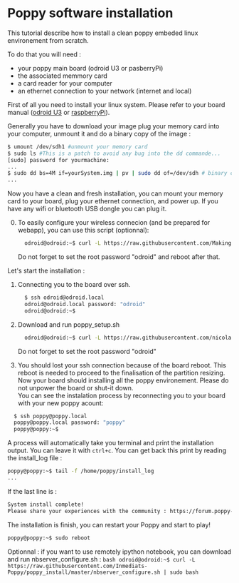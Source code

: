 Poppy software installation
===========================

This tutorial describe how to install a clean poppy embeded linux environement from scratch.

To do that you will need :

 - your poppy main board (odroid U3 or pasberryPi)
 - the associated memmory card
 - a card reader for your computer
 - an ethernet connection to your network (internet and local)


First of all you need to install your linux system. Please refer to your board manual ([odroid U3](http://com.odroid.com/sigong/nf_file_board/nfile_board_view.php?keyword=&tag=ODROID-U3&bid=243) or [raspberryPi](http://www.raspberrypi.org/downloads/)).

Generally you have to download your image plug your memory card into your computer, unmount it and do a binary copy of the image :
 ```bash
$ umount /dev/sdh1 #unmount your memory card
$ sudo ls #This is a patch to avoid any bug into the dd commande...
[sudo] password for yourmachine:
...
$ sudo dd bs=4M if=yourSystem.img | pv | sudo dd of=/dev/sdh # binary copy with progress bar.
...
 ```

Now you have a clean and fresh installation, you can mount your memory card to your board, plug your ethernet connection, and power up.
If you have any wifi or bluetooth USB dongle you can plug it.

0. To easily configure your wireless connecion (and be prepared for webapp), you can use this script (optionnal):
    ```bash
      odroid@odroid:~$ curl -L https://raw.githubusercontent.com/MakingBot/webapp/master/poppy/setup.sh | sudo bash
    ```
    
    Do not forget to set the root password "odroid" and reboot after that.

Let's start the installation :

 1. Connecting you to the board over ssh.
    ```bash
      $ ssh odroid@odroid.local
      odroid@odroid.local password: "odroid"
      odroid@odroid:~$
    ```

 2. Download and run poppy_setup.sh
    ```bash
      odroid@odroid:~$ curl -L https://raw.githubusercontent.com/nicolas-rabault/poppy_install/master/poppy_setup.sh | sudo bash
    ```
    Do not forget to set the root password "odroid"

 3. You should lost your ssh connection because of the board reboot. This reboot is needed to proceed to the finalisation of the partition resizing. Now your board should installing all the poppy environement. Please do not unpower the board or shut-it down.  
 You can see the instalation process by reconnecting you to your board with your new poppy acount:
```bash
  $ ssh poppy@poppy.local
  poppy@poppy.local password: "poppy"
  poppy@poppy:~$
```
  A process will automatically take you terminal and print the installation output. You can leave it with `ctrl+c`. You can get back this print by reading the install_log file :
```bash
poppy@poppy:~$ tail -f /home/poppy/install_log
...
```
If the last line is :
```bash
System install complete!
Please share your experiences with the community : https://forum.poppy-project.org/
```
The installation is finish, you can restart your Poppy and start to play!
```bash
poppy@poppy:~$ sudo reboot
```


Optionnal : if you want to use remotely ipython notebook, you can download and run nbserver_configure.sh :
    ```bash
      odroid@odroid:~$ curl -L https://raw.githubusercontent.com/Inmediats-Poppy/poppy_install/master/nbserver_configure.sh | sudo bash
    ```
    
